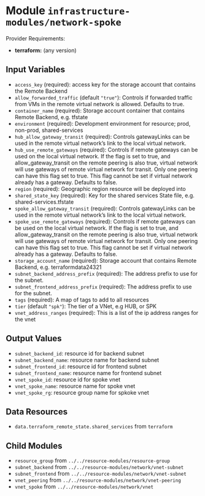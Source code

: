 
# Module `infrastructure-modules/network-spoke`

Provider Requirements:
* **terraform:** (any version)

## Input Variables
* `access_key` (required): access key for the storage account that contains the Remote Backend
* `allow_forwarded_traffic` (default `"true"`): Controls if forwarded traffic from VMs in the remote virtual network is allowed. Defaults to true.
* `container_name` (required): Storage account container that contains Remote Backend, e.g. tfstate
* `environment` (required): Development environment for resource; prod, non-prod, shared-services
* `hub_allow_gateway_transit` (required): Controls gatewayLinks can be used in the remote virtual network’s link to the local virtual network.
* `hub_use_remote_gateways` (required): Controls if remote gateways can be used on the local virtual network. If the flag is set to true, and allow_gateway_transit on the remote peering is also true, virtual network will use gateways of remote virtual network for transit. Only one peering can have this flag set to true. This flag cannot be set if virtual network already has a gateway. Defaults to false.
* `region` (required): Geographic region resource will be deployed into
* `shared_state_key` (required): Key for the shared services State file, e.g. shared-services.tfstate
* `spoke_allow_gateway_transit` (required): Controls gatewayLinks can be used in the remote virtual network’s link to the local virtual network.
* `spoke_use_remote_gateways` (required): Controls if remote gateways can be used on the local virtual network. If the flag is set to true, and allow_gateway_transit on the remote peering is also true, virtual network will use gateways of remote virtual network for transit. Only one peering can have this flag set to true. This flag cannot be set if virtual network already has a gateway. Defaults to false.
* `storage_account_name` (required): Storage account that contains Remote Backend, e.g. terraformdata24321
* `subnet_backend_address_prefix` (required): The address prefix to use for the subnet.
* `subnet_frontend_address_prefix` (required): The address prefix to use for the subnet.
* `tags` (required): A map of tags to add to all resources
* `tier` (default `"spk"`): The tier of a VNet, e.g HUB, or SPK
* `vnet_address_ranges` (required): This is a list of the ip address ranges for the vnet

## Output Values
* `subnet_backend_id`: resource id for backend subnet
* `subnet_backend_name`: resource name for backend subnet
* `subnet_frontend_id`: resource id for frontend subnet
* `subnet_frontend_name`: resource name for frontend subnet
* `vnet_spoke_id`: resource id for spoke vnet
* `vnet_spoke_name`: resource name for spoke vnet
* `vnet_spoke_rg`: resource group name for spkoke vnet

## Data Resources
* `data.terraform_remote_state.shared_services` from `terraform`

## Child Modules
* `resource_group` from `../../resource-modules/resource-group`
* `subnet_backend` from `../../resource-modules/network/vnet-subnet`
* `subnet_frontend` from `../../resource-modules/network/vnet-subnet`
* `vnet_peering` from `../../resource-modules/network/vnet-peering`
* `vnet_spoke` from `../../resource-modules/network/vnet`

